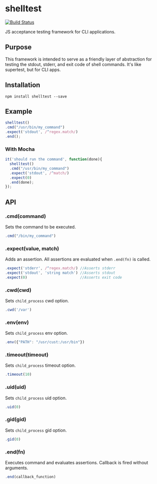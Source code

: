 # shelltest
[![Build Status](https://travis-ci.org/jolshevski/shelltest.svg?branch=master)](https://travis-ci.org/jolshevski/shelltest)

JS acceptance testing framework for CLI applications.


## Purpose
This framework is intended to serve as a friendly layer of abstraction for testing the stdout, stderr, and exit code of shell commands. It's like supertest, but for CLI apps.


## Installation
```
npm install shelltest --save
```


## Example
```javascript
shelltest()
.cmd("/usr/bin/my_command")
.expect('stdout', /^regex.match/)
.end();
```

### With Mocha
```javascript
it('should run the command', function(done){
  shelltest()
  .cmd("/usr/bin/my_command")
  .expect('stdout', /^match/)
  .expect(0)
  .end(done);
});
```


## API

### .cmd(command)
Sets the command to be executed.
```javascript
.cmd("/bin/my_command")
```

### .expect(value, match)
Adds an assertion.  All assertions are evaluated when `.end(fn)` is called.
```javascript
.expect('stderr', /^regex.match/) //Asserts stderr
.expect('stdout', 'string match') //Asserts stdout
.expect(0)                        //Asserts exit code
```

### .cwd(cwd)
Sets `child_process` cwd option.
```javascript
.cwd('/var')
```

### .env(env)
Sets `child_process` env option.
```javascript
.env({"PATH": "/usr/cust:/usr/bin"})
```

### .timeout(timeout)
Sets `child_process` timeout option.
```javascript
.timeout(10)
```

### .uid(uid)
Sets `child_process` uid option.
```javascript
.uid(0)
```

### .gid(gid)
Sets `child_process` gid option.
```javascript
.gid(0)
```

### .end(fn)
Executes command and evaluates assertions. Callback is fired without arguments.
```javascript
.end(callback_function)
```
